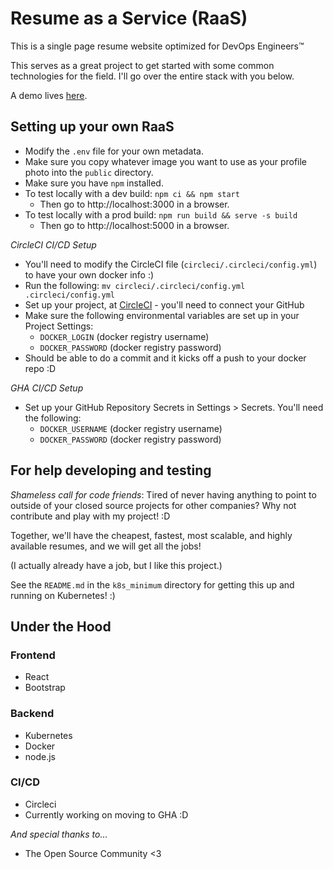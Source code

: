 Resume as a Service (RaaS)
=====================
This is a single page resume website optimized for DevOps Engineers&trade;

This serves as a great project to get started with some common technologies for
the field. I'll go over the entire stack with you below.

A demo lives [here](https://jessebot.io).

Setting up your own RaaS
-------------------------
* Modify the `.env` file for your own metadata.
* Make sure you copy whatever image you want to use as your profile photo into 
  the `public` directory.
* Make sure you have `npm` installed.
* To test locally with a dev build: `npm ci && npm start`
  * Then go to http://localhost:3000 in a browser.
* To test locally with a prod build: `npm run build && serve -s build`
  * Then go to http://localhost:5000 in a browser.

*CircleCI CI/CD Setup*
* You'll need to modify the CircleCI file (`circleci/.circleci/config.yml`) to have your own docker info :)
* Run the following: `mv circleci/.circleci/config.yml .circleci/config.yml`
* Set up your project, at [CircleCI](https://app.circleci.com/) - you'll need to connect your GitHub
* Make sure the following environmental variables are set up in your Project Settings:
  * `DOCKER_LOGIN` (docker registry username)
  * `DOCKER_PASSWORD` (docker registry password)
* Should be able to do a commit and it kicks off a push to your docker repo :D

*GHA CI/CD Setup*
* Set up your GitHub Repository Secrets in Settings > Secrets. You'll need the following: 
  * `DOCKER_USERNAME` (docker registry username)
  * `DOCKER_PASSWORD` (docker registry password)

For help developing and testing
-----------------------------
*Shameless call for code friends*: Tired of never having anything to point to
outside of your closed source projects for other companies? Why not contribute
and play with my project! :D

Together, we'll have the cheapest, fastest, most scalable, and highly available
resumes, and we will get all the jobs!

(I actually already have a job, but I like this project.)

See the `README.md` in the `k8s_minimum` directory for getting this up and
running on Kubernetes! :)

Under the Hood
--------------

### Frontend
* React
* Bootstrap

### Backend
* Kubernetes
* Docker
* node.js

### CI/CD
* Circleci
* Currently working on moving to GHA :D

_And special thanks to..._
* The Open Source Community <3
